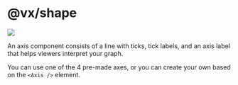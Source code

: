 # @vx/shape

<p>
  <a title="@vx/shape npm downloads" href="https://www.npmjs.com/package/@vx/axis">
    <img src="https://img.shields.io/npm/dm/@vx/shape.svg?style=flat-square" />
  </a>
</p>

An axis component consists of a line with ticks, tick labels, and an axis label that helps viewers interpret your graph.

You can use one of the 4 pre-made axes, or you can create your own based on the `<Axis />` element.
